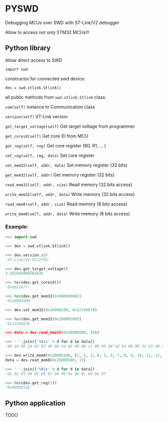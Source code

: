 # PYSWD

Debugging MCUs over SWD with ST-Link/V2 debugger

Allow to access not only STM32 MCUs!!!

## Python library

Allow direct access to SWD

`import swd`

constructor for connected swd device:

`dev = swd.stlink.Stlink()`

all public methods from `swd.stlink.Stlink` class:

`com(self)`
instance to Communication class

`version(self)`
ST-Link version

`get_target_voltage(self)`
Get target voltage from programmer

`get_coreid(self)`
Get core ID from MCU

`get_reg(self, reg)`
Get core register (R0, R1, ... )

`set_reg(self, reg, data)`
Set core register

`set_mem32(self, addr, data)`
Set memory register (32 bits)

`get_mem32(self, addr)`
Get memory register (32 bits)

`read_mem32(self, addr, size)`
Read memory (32 bits access)

`write_mem32(self, addr, data)`
Write memory (32 bits access)

`read_mem8(self, addr, size)`
Read memory (8 bits access)

`write_mem8(self, addr, data)`
Write memory (8 bits access)

### Example:

```Python
>>> import swd

>>> dev = swd.stlink.Stlink()

>>> dev.version.str
'ST-Link/V2 V2J27S6'

>>> dev.get_target_voltage()
3.201045068582626

>>> hex(dev.get_coreid())
'0xbb11477'

>>> hex(dev.get_mem32(0x08000000))
'0x20001000'

>>> dev.set_mem32(0x20000200, 0x12345678)

>>> hex(dev.get_mem32(0x20000200))
'0x12345678

>>> data = dev.read_mem32(0x08000000, 256)

>>> ' '.join(['%02x' % d for d in data])
'00 10 00 20 65 03 00 08 5d 03 00 08 c1 00 00 08 5d 03 00 08 5d 03 00 08 5d 03 00 08 5d 03 00 08'

>>> dev.write_mem8(0x20000100, [1, 2, 3, 4, 5, 6, 7, 8, 9, 10, 11, 12, 13, 14, 15])
data = dev.read_mem8(0x20000100, 15)

>>> ' '.join(['%02x' % d for d in data])
'01 02 03 04 05 06 07 08 09 0a 0b 0c 0d 0e 0f'

>>> hex(dev.get_reg(1))
'0x0800012e'
```

## Python application

TODO
